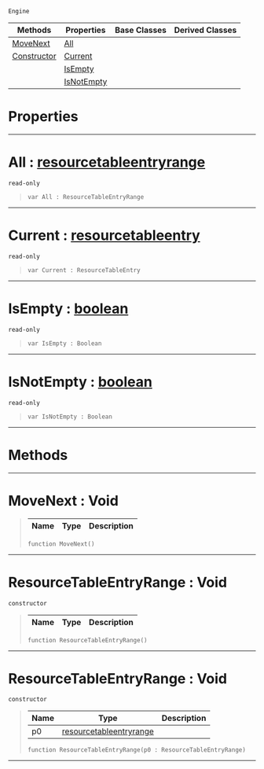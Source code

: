  `Engine`

|Methods|Properties|Base Classes|Derived Classes|
|---|---|---|---|
|[ MoveNext](https://plasmaengine.github.io/PlasmaDocs/Plasma1/C++/code_reference/class_reference/resourcetableentryrange.markdown#movenext-void)|[ All](https://plasmaengine.github.io/PlasmaDocs/Plasma1/C++/code_reference/class_reference/resourcetableentryrange.markdown#all-plasma-engine-document)| | |
|[ Constructor](https://plasmaengine.github.io/PlasmaDocs/Plasma1/C++/code_reference/class_reference/resourcetableentryrange.markdown#resourcetableentryrange)|[ Current](https://plasmaengine.github.io/PlasmaDocs/Plasma1/C++/code_reference/class_reference/resourcetableentryrange.markdown#current-plasma-engine-docu)| | |
| |[ IsEmpty](https://plasmaengine.github.io/PlasmaDocs/Plasma1/C++/code_reference/class_reference/resourcetableentryrange.markdown#isempty-plasma-engine-docu)| | |
| |[ IsNotEmpty](https://plasmaengine.github.io/PlasmaDocs/Plasma1/C++/code_reference/class_reference/resourcetableentryrange.markdown#isnotempty-plasma-engine-d)| | |


 #  Properties


---  
 #  All : [resourcetableentryrange](https://plasmaengine.github.io/PlasmaDocs/Plasma1/C++/code_reference/class_reference/resourcetableentryrange.markdown)

 `read-only`

> 
> ``` lang=cpp, name=Lightning
> var All : ResourceTableEntryRange


---  
 #  Current : [resourcetableentry](https://plasmaengine.github.io/PlasmaDocs/Plasma1/C++/code_reference/class_reference/resourcetableentry.markdown)

 `read-only`

> 
> ``` lang=cpp, name=Lightning
> var Current : ResourceTableEntry


---  
 #  IsEmpty : [boolean](https://plasmaengine.github.io/PlasmaDocs/Plasma1/C++/code_reference/lightning_base_types/boolean.markdown)

 `read-only`

> 
> ``` lang=cpp, name=Lightning
> var IsEmpty : Boolean


---  
 #  IsNotEmpty : [boolean](https://plasmaengine.github.io/PlasmaDocs/Plasma1/C++/code_reference/lightning_base_types/boolean.markdown)

 `read-only`

> 
> ``` lang=cpp, name=Lightning
> var IsNotEmpty : Boolean


---  
 #  Methods


---  
 #  MoveNext : Void

> 
> |Name|Type|Description|
> |---|---|---|
> ``` lang=cpp, name=Lightning
> function MoveNext()
> ``` 


---  
 #  ResourceTableEntryRange : Void

 `constructor`

> 
> |Name|Type|Description|
> |---|---|---|
> ``` lang=cpp, name=Lightning
> function ResourceTableEntryRange()
> ``` 


---  
 #  ResourceTableEntryRange : Void

 `constructor`

> 
> |Name|Type|Description|
> |---|---|---|
> |p0|[resourcetableentryrange](https://plasmaengine.github.io/PlasmaDocs/Plasma1/C++/code_reference/class_reference/resourcetableentryrange.markdown)| |
> ``` lang=cpp, name=Lightning
> function ResourceTableEntryRange(p0 : ResourceTableEntryRange)
> ``` 


---  
 

 